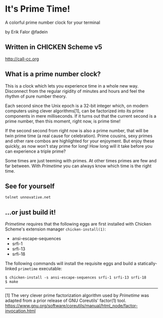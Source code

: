 # It's Prime Time!

A colorful prime number clock for your terminal

by Erik Falor @fadein


## Written in CHICKEN Scheme v5
http://call-cc.org


## What is a prime number clock?

This is a clock which lets you experience time in a whole new way.  Disconnect
from the regular rigidity of minutes and hours and feel the rhythm of pure
number theory.

Each second since the Unix epoch is a 32-bit integer which, on modern computers
using clever algorithms[1], can be factorized into its prime components in mere
milliseconds.  If it turns out that the current second is a prime number, then
this moment, right now, is prime time!

If the second second from right now is also a prime number, that will be twin
prime time (a real cause for celebration).  Prime cousins, sexy primes and
other rare combos are highlighted for your enjoyment.  But enjoy these quickly,
as now won't stay prime for long!  How long will it take before you can
experience a triple prime?

Some times are just teeming with primes.  At other times primes are few and far
between.  With *Primetime* you can always know which time is the right time.


## See for yourself
`telnet unnovative.net`


## ...or just build it!
*Primetime* requires that the following eggs are first installed with Chicken
Scheme's extension manager `chicken-install(1)`:

* ansi-escape-sequences
* srfi-1
* srfi-13
* srfi-18

The following commands will install the requisite eggs and build a
statically-linked `primetime` executable:

```
$ chicken-install -s ansi-escape-sequences srfi-1 srfi-13 srfi-18
$ make
```


----------------------------------------------------------------------

[1] The very clever prime factorization algorithm used by *Primetime* was
adapted from a prior release of GNU Coreutils' factor(1) tool.
https://www.gnu.org/software/coreutils/manual/html_node/factor-invocation.html

